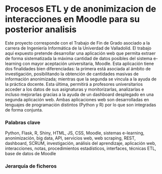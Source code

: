 # Procesos ETL y de anonimizacion de interacciones en Moodle para su posterior analisis
Este proyecto corresponde con el Trabajo de Fin de Grado asociado a la carrera de Ingeniería Informática de la Univerdad de Valladolid.
El trabajo aquí expuesto pretende desarrollar una aplicación web que permita extraer de forma sistematizada
la máxima cantidad de datos posibles del sistema e-learning con mayor aceptación
universitaria, Moodle. Esta aplicación tiene dos finalidades bien diferenciadas: la primera está
asociada al ámbito de investigación, posibilitando la obtención de cantidades masivas de información
anonimizada; mientras que la segunda se vincula a la ayuda de la práctica docente. Esta
última, permitirá a profesores universitarios acceder a los datos de sus asignaturas y monitorizarlas,
analizarlas e incluso mejorarlas gracias a la ayuda de un dashboard desplegado en una
segunda aplicación web. Ambas aplicaciones web son desarrolladas en lenguajes de programación
distintos (Python y R) por lo que son integradas de forma conjunta.

### Palabras clave
Python, Flask, R, Shiny, HTML, JS, CSS, Moodle, sistemas e-learning,
anonimización, big data, API, servicios web, web scraping, REST, dashboard, SCRUM, investigación,
análisis del aprendizaje, aplicación web, interacciones, notas, procedimientos estadísticos,
interfaces, técnicas ETL, base de datos de Moodle

### Jerarquía de ficheros
